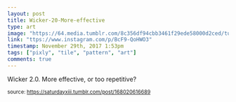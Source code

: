 ```yaml
---
layout: post
title: Wicker-20-More-effective
type: art
image: "https://64.media.tumblr.com/8c356df94cbb3461f29ede58000d2ced/tumblr_p0761gVJCb1rtskmuo1_500.jpg"
link: "ttps://www.instagram.com/p/BcF9-QoHWO3"
timestamp: November 29th, 2017 1:53pm
tags: ["pixly", "tile", "pattern", "art"]
comments: true
---
```

Wicker 2.0. More effective, or too repetitive?
  
<small>source: https://saturdayxiii.tumblr.com/post/168020616689</small>
